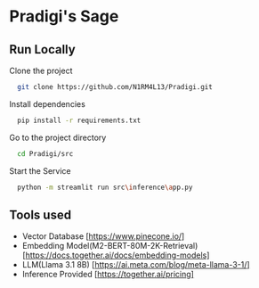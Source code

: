 # Pradigi's Sage

## Run Locally

Clone the project

```bash
  git clone https://github.com/N1RM4L13/Pradigi.git
```

Install dependencies

```bash
  pip install -r requirements.txt
```

Go to the project directory

```bash
  cd Pradigi/src
```

Start the Service

```bash
  python -m streamlit run src\inference\app.py
```

## Tools used
 
- Vector Database [https://www.pinecone.io/]
- Embedding Model(M2-BERT-80M-2K-Retrieval) [https://docs.together.ai/docs/embedding-models]
- LLM(Llama 3.1 8B) [https://ai.meta.com/blog/meta-llama-3-1/]
- Inference Provided [https://together.ai/pricing]
